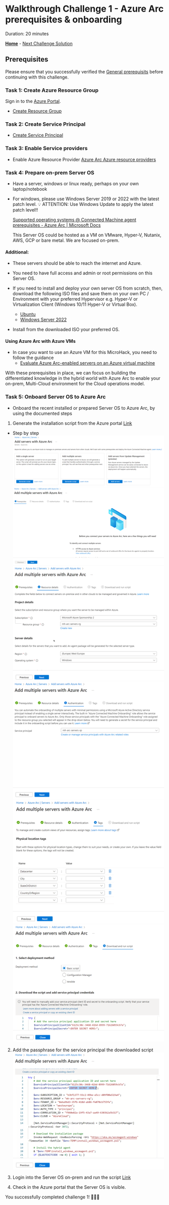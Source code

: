 # Walkthrough Challenge 1 - Azure Arc prerequisites & onboarding

Duration: 20 minutes

 **[Home](../../Readme.md)** - [Next Challenge Solution](../challenge-2/solution.md)

## Prerequisites

Please ensure that you successfully verified the [General prerequisits](../../Readme.md#general-prerequisites) before continuing with this challenge.

### Task 1: Create Azure Resource Group

Sign in to the [Azure Portal](https://portal.azure.com/).

* [Create Resource Group](https://learn.microsoft.com/en-us/azure/azure-resource-manager/management/manage-resource-groups-portal#create-resource-groups)

### Task 2: Create Service Principal 

* [Create Service Principal](https://learn.microsoft.com/en-us/azure/azure-arc/servers/onboard-service-principal#create-a-service-principal-for-onboarding-at-scale)

### Task 3: Enable Service providers

* Enable Azure Resource Provider 
  [Azure Arc Azure resource providers](https://learn.microsoft.com/en-us/azure/azure-arc/servers/prerequisites#azure-resource-providers)

### Task 4: Prepare on-prem Server OS

* Have a server, windows or linux ready, perhaps on your own laptop/notebook 
* For windows, please use Windows Server 2019 or 2022 with the latest patch level. 💡 ATTENTION: Use Windows Update to apply the latest patch level!!

  [Supported operating systems @ Connected Machine agent prerequisites - Azure Arc | Microsoft Docs](https://docs.microsoft.com/en-us/azure/azure-arc/servers/prerequisites#supported-operating-systems)
	
  This Server OS could be hosted as a VM on VMware, Hyper-V, Nutanix, AWS, GCP or bare metal. We are focused on-prem. 
	
#### Additional:
  * These servers should be able to reach the internet and Azure.
  * You need to have full access and admin or root permissions on this Server OS.

* If you need to install and deploy your own server OS from scratch, then, download the following ISO files and save them on your own PC / Environment with your preferred Hypervisor e.g. Hyper-V or Virtualization Client (Windows 10/11 Hyper-V or Virtual Box).
  * [Ubuntu](https://ubuntu.com/download)
  * [Windows Server 2022](https://www.microsoft.com/en-us/evalcenter/download-windows-server-2022)

* Install from the downloaded ISO your preferred OS. 

#### Using Azure Arc with Azure VMs
* In case you want to use an Azure VM for this MicroHack, you need to follow the guidance 
  * [Evaluate Azure Arc-enabled servers on an Azure virtual machine](https://learn.microsoft.com/en-us/azure/azure-arc/servers/plan-evaluate-on-azure-virtual-machine)

With these prerequisites in place, we can focus on building the differentiated knowledge in the hybrid world with Azure Arc to enable your on-prem, Multi-Cloud environment for the Cloud operations model.

### Task 5: Onboard Server OS to Azure Arc

* Onboard the recent installed or prepared Server OS to Azure Arc, by using the documented steps
1. Generate the installation script from the Azure portal [Link](https://learn.microsoft.com/en-us/azure/azure-arc/servers/onboard-service-principal#generate-the-installation-script-from-the-azure-portal)
* Step by step
![image](./img/1.png)
![image](./img/2.png)
![image](./img/3.png)
![image](./img/4.png)
![image](./img/5.png)
![image](./img/6.png)
2. Add the passphrase for the service principal the downloaded script
![image](./img/7.png)
3. Login into the Server OS on-prem and run the script [Link](https://learn.microsoft.com/en-us/azure/azure-arc/servers/onboard-portal#install-with-the-scripted-method)

4. Check in the Azure portal that the Server OS is visible.


You successfully completed challenge 1! 🚀🚀🚀